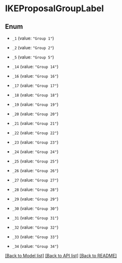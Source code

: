 # IKEProposalGroupLabel

## Enum


* `_1` (value: `"Group 1"`)

* `_2` (value: `"Group 2"`)

* `_5` (value: `"Group 5"`)

* `_14` (value: `"Group 14"`)

* `_16` (value: `"Group 16"`)

* `_17` (value: `"Group 17"`)

* `_18` (value: `"Group 18"`)

* `_19` (value: `"Group 19"`)

* `_20` (value: `"Group 20"`)

* `_21` (value: `"Group 21"`)

* `_22` (value: `"Group 22"`)

* `_23` (value: `"Group 23"`)

* `_24` (value: `"Group 24"`)

* `_25` (value: `"Group 25"`)

* `_26` (value: `"Group 26"`)

* `_27` (value: `"Group 27"`)

* `_28` (value: `"Group 28"`)

* `_29` (value: `"Group 29"`)

* `_30` (value: `"Group 30"`)

* `_31` (value: `"Group 31"`)

* `_32` (value: `"Group 32"`)

* `_33` (value: `"Group 33"`)

* `_34` (value: `"Group 34"`)


[[Back to Model list]](../README.md#documentation-for-models) [[Back to API list]](../README.md#documentation-for-api-endpoints) [[Back to README]](../README.md)


